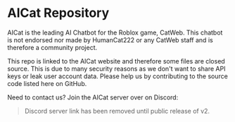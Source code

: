 # AICat Repository
AICat is the leading AI Chatbot for the Roblox game, CatWeb. This chatbot is not endorsed nor made by HumanCat222 or any CatWeb staff and is therefore a community project.

This repo is linked to the AICat website and therefore some files are closed source. This is due to many security reasons as we don't want to share API keys or leak user account data. Please help us by contributing to the source code listed here on GitHub.

Need to contact us? Join the AICat server over on Discord:
> Discord server link has been removed until public release of v2.
